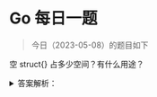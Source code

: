 # Go 每日一题

> 今日（2023-05-08）的题目如下

空 struct{} 占多少空间？有什么用途？

<details>
<summary>答案解析：</summary>
<div>

使用空结构体 struct{} 可以节省内存，一般作为占位符使用，表明这里并不需要一个值。

```golang
fmt.Println(unsafe.Sizeof(struct{}{})) // 0
```

比如使用 map 表示集合时，只关注 key，value 可以使用 struct{} 作为占位符。如果使用其他类型作为占位符，例如 int，bool，不仅浪费了内存，而且容易引起歧义。

```golang
type Set map[string]struct{}

func main() {
	set := make(Set)

	for _, item := range []string{"A", "A", "B", "C"} {
		set[item] = struct{}{}
	}
	fmt.Println(len(set)) // 3
	if _, ok := set["A"]; ok {
		fmt.Println("A exists") // A exists
	}
}
```

再比如，使用信道(channel)控制并发时，我们只是需要一个信号，但并不需要传递值，这个时候，也可以使用 struct{} 代替。

```golang
func main() {
	ch := make(chan struct{}, 1)
	go func() {
		<-ch
		// do something
	}()
	ch <- struct{}{}
	// ...
}
```

再比如，声明只包含方法的结构体。

```golang
type Lamp struct{}

func (l Lamp) On() {
        println("On")
}

func (l Lamp) Off() {
        println("Off")
}
```

答案解析来源：[空 struct{} 的用途](https://geektutu.com/post/qa-golang-1.html#Q16-%E7%A9%BA-struct-%E7%9A%84%E7%94%A8%E9%80%94)

### 1楼

struct{} 占用的空间是 0，一般用途和 channel 结合做信号。

### 9楼

- 空 struct{} 的用途：占用的空间是 0，可以节省内存，一般作为占位符使用，表明这里并不需要一个值。
- 使用 map 表示集合时，只关注 key，value 可以使用 struct{} 作为占位符。
- 使用信道(channel)控制并发时，我们只是需要一个信号
- 声明只包含方法的结构体。

### 13楼

这样才对

```golang
func main() {
    ch := make(chan struct{})
    go func() {
       // do something
        <-ch
    }()
    ch <- struct{}{}
    // ...
}
```

### 22楼

struct{}{}空结构体，省内存占位符

1. map只关注Key，如Set集合
2. channel只需要一个信号
3. 定义只包含方法的结构体

</div>
</details>
